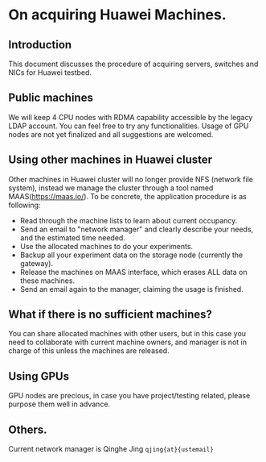 # On acquiring Huawei Machines.

## Introduction

This document discusses the procedure of acquiring servers, switches and NICs for Huawei testbed.

## Public machines

We will keep 4 CPU nodes with RDMA capability accessible by the legacy LDAP account. You can feel free to try any functionalities. Usage of GPU nodes are not yet finalized and all suggestions are welcomed.

## Using other machines in Huawei cluster

Other machines in Huawei cluster will no longer provide NFS (network file system), 
instead we manage the cluster through a tool named MAAS(https://maas.io/). 
To be concrete, the application procedure is as following:

- Read through the machine lists to learn about current occupancy.
- Send an email to "network manager" and clearly describe your needs, and the estimated time needed.
- Use the allocated machines to do your experiments.
- Backup all your experiment data on the storage node (currently the gateway).
- Release the machines on MAAS interface, which erases ALL data on these machines.
- Send an email again to the manager, claiming the usage is finished.

## What if there is no sufficient machines?

You can share allocated machines with other users, 
but in this case you need to collaborate with current machine owners, 
and manager is not in charge of this unless the machines are released.

## Using GPUs

GPU nodes are precious, in case you have project/testing related, please purpose them well in advance.

## Others.

Current network manager is Qinghe Jing ```qjing{at}{ustemail}```

